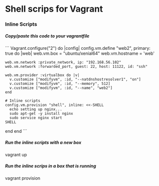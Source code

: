 # Shell scrips for Vagrant

### Inline Scripts
##### Copy/paste this code to your vagrantfile
´´´
Vagrant.configure("2") do |config|
  config.vm.define "web2", primary: true do |web|
    web.vm.box = "ubuntu/xenial64"
    web.vm.hostname = 'web'
    
    web.vm.network :private_network, ip: "192.168.56.102"
    web.vm.network :forwarded_port, guest: 22, host: 11122, id: "ssh"

    web.vm.provider :virtualbox do |v|
      v.customize ["modifyvm", :id, "--natdnshostresolver1", "on"]
      v.customize ["modifyvm", :id, "--memory", 512]
      v.customize ["modifyvm", :id, "--name", "web2"]
    end
    
    # Inline scripts
    config.vm.provision "shell", inline: <<-SHELL
      echo setting up nginx...
      sudo apt-get -y install nginx
      sudo service nginx start
    SHELL
  end
end
´´´
##### Run the inline scripts with a new box
vagrant up

##### Run the inline scrips in a box that is running
vagrant provision
